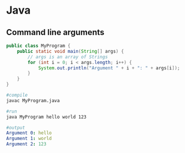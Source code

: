 # Java

## Command line arguments

```java
public class MyProgram {
    public static void main(String[] args) {
        // args is an array of Strings
        for (int i = 0; i < args.length; i++) {
            System.out.println("Argument " + i + ": " + args[i]);
        }
    }
}
```
```bash
#compile
javac MyProgram.java
```
```bash
#run
java MyProgram hello world 123
```
```yaml
#output
Argument 0: hello
Argument 1: world
Argument 2: 123
```
